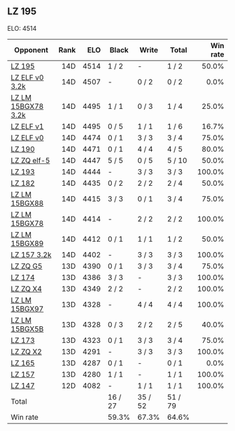## LZ 195 ##

ELO: 4514

Opponent | Rank | ELO | Black | Write | Total | Win rate
---------|-----:|----:|-------|-------|-------|-------:
[LZ 195](LZ%20195.md) | 14D | 4514 | 1 / 2 | - | 1 / 2 | 50.0%
[LZ ELF v0 3.2k](LZ%20ELF%20v0%203.2k.md) | 14D | 4507 | - | 0 / 2 | 0 / 2 | 0.0%
[LZ LM 15BGX78 3.2k](LZ%20LM%2015BGX78%203.2k.md) | 14D | 4495 | 1 / 1 | 0 / 3 | 1 / 4 | 25.0%
[LZ ELF v1](LZ%20ELF%20v1.md) | 14D | 4495 | 0 / 5 | 1 / 1 | 1 / 6 | 16.7%
[LZ ELF v0](LZ%20ELF%20v0.md) | 14D | 4474 | 0 / 1 | 3 / 3 | 3 / 4 | 75.0%
[LZ 190](LZ%20190.md) | 14D | 4471 | 0 / 1 | 4 / 4 | 4 / 5 | 80.0%
[LZ ZQ elf-5](LZ%20ZQ%20elf-5.md) | 14D | 4447 | 5 / 5 | 0 / 5 | 5 / 10 | 50.0%
[LZ 193](LZ%20193.md) | 14D | 4444 | - | 3 / 3 | 3 / 3 | 100.0%
[LZ 182](LZ%20182.md) | 14D | 4435 | 0 / 2 | 2 / 2 | 2 / 4 | 50.0%
[LZ LM 15BGX88](LZ%20LM%2015BGX88.md) | 14D | 4415 | 3 / 3 | 0 / 1 | 3 / 4 | 75.0%
[LZ LM 15BGX78](LZ%20LM%2015BGX78.md) | 14D | 4414 | - | 2 / 2 | 2 / 2 | 100.0%
[LZ LM 15BGX89](LZ%20LM%2015BGX89.md) | 14D | 4412 | 0 / 1 | 1 / 1 | 1 / 2 | 50.0%
[LZ 157 3.2k](LZ%20157%203.2k.md) | 14D | 4402 | - | 3 / 3 | 3 / 3 | 100.0%
[LZ ZQ G5](LZ%20ZQ%20G5.md) | 13D | 4390 | 0 / 1 | 3 / 3 | 3 / 4 | 75.0%
[LZ 174](LZ%20174.md) | 13D | 4386 | 3 / 3 | - | 3 / 3 | 100.0%
[LZ ZQ X4](LZ%20ZQ%20X4.md) | 13D | 4349 | 2 / 2 | - | 2 / 2 | 100.0%
[LZ LM 15BGX97](LZ%20LM%2015BGX97.md) | 13D | 4328 | - | 4 / 4 | 4 / 4 | 100.0%
[LZ LM 15BGX5B](LZ%20LM%2015BGX5B.md) | 13D | 4328 | 0 / 3 | 2 / 2 | 2 / 5 | 40.0%
[LZ 173](LZ%20173.md) | 13D | 4323 | 0 / 1 | 3 / 3 | 3 / 4 | 75.0%
[LZ ZQ X2](LZ%20ZQ%20X2.md) | 13D | 4291 | - | 3 / 3 | 3 / 3 | 100.0%
[LZ 165](LZ%20165.md) | 13D | 4287 | 0 / 1 | - | 0 / 1 | 0.0%
[LZ 157](LZ%20157.md) | 13D | 4280 | 1 / 1 | - | 1 / 1 | 100.0%
[LZ 147](LZ%20147.md) | 12D | 4082 | - | 1 / 1 | 1 / 1 | 100.0%
Total | | | 16 / 27 | 35 / 52 | 51 / 79 | 
Win rate| | | 59.3% | 67.3% | 64.6% | 
